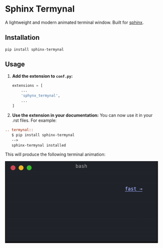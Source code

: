 # Sphinx Termynal

A lightweight and modern animated terminal window.
Built for [sphinx](https://www.sphinx-doc.org).

## Installation

```console
pip install sphinx-termynal
```

## Usage

1. **Add the extension to `conf.py`:**

   ```python
   extensions = [
       ...
       'sphynx_termynal',
       ...
   ]
   
2. **Use the extension in your documentation:**
You can now use it in your .rst files. For example:

```rst
.. termynal:: 
   $ pip install sphinx-termynal
   -->
   sphinx-termynal installed
```
This will produce the following terminal animation:

![Animation1](./animation1.gif)
